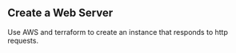 Create a Web Server
---

Use AWS and terraform to create an instance that responds to http requests.